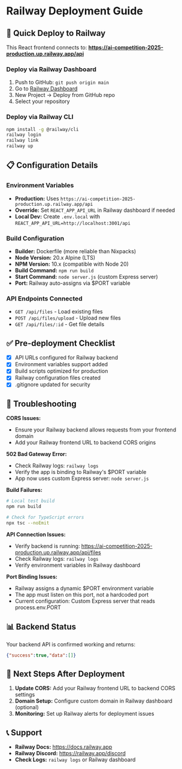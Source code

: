 # Railway Deployment Guide

## 🚀 Quick Deploy to Railway

This React frontend connects to: **https://ai-competition-2025-production.up.railway.app/api**

### Deploy via Railway Dashboard
1. Push to GitHub: `git push origin main`
2. Go to [Railway Dashboard](https://railway.app/dashboard)
3. New Project → Deploy from GitHub repo
4. Select your repository

### Deploy via Railway CLI
```bash
npm install -g @railway/cli
railway login
railway link
railway up
```

## 📋 Configuration Details

### Environment Variables
- **Production:** Uses `https://ai-competition-2025-production.up.railway.app/api`
- **Override:** Set `REACT_APP_API_URL` in Railway dashboard if needed
- **Local Dev:** Create `.env.local` with `REACT_APP_API_URL=http://localhost:3001/api`

### Build Configuration
- **Builder:** Dockerfile (more reliable than Nixpacks)
- **Node Version:** 20.x Alpine (LTS)
- **NPM Version:** 10.x (compatible with Node 20)
- **Build Command:** `npm run build`
- **Start Command:** `node server.js` (custom Express server)
- **Port:** Railway auto-assigns via $PORT variable

### API Endpoints Connected
- `GET /api/files` - Load existing files
- `POST /api/files/upload` - Upload new files
- `GET /api/files/:id` - Get file details

## ✅ Pre-deployment Checklist

- [x] API URLs configured for Railway backend
- [x] Environment variables support added
- [x] Build scripts optimized for production
- [x] Railway configuration files created
- [x] .gitignore updated for security

## 🔧 Troubleshooting

**CORS Issues:**
- Ensure your Railway backend allows requests from your frontend domain
- Add your Railway frontend URL to backend CORS origins

**502 Bad Gateway Error:**
- Check Railway logs: `railway logs`
- Verify the app is binding to Railway's $PORT variable
- App now uses custom Express server: `node server.js`

**Build Failures:**
```bash
# Local test build
npm run build

# Check for TypeScript errors
npx tsc --noEmit
```

**API Connection Issues:**
- Verify backend is running: https://ai-competition-2025-production.up.railway.app/api/files
- Check Railway logs: `railway logs`
- Verify environment variables in Railway dashboard

**Port Binding Issues:**
- Railway assigns a dynamic $PORT environment variable
- The app must listen on this port, not a hardcoded port
- Current configuration: Custom Express server that reads process.env.PORT

## 📊 Backend Status

Your backend API is confirmed working and returns:
```json
{"success":true,"data":[]}
```

## 🎯 Next Steps After Deployment

1. **Update CORS:** Add your Railway frontend URL to backend CORS settings
2. **Domain Setup:** Configure custom domain in Railway dashboard (optional)
3. **Monitoring:** Set up Railway alerts for deployment issues

## 📞 Support

- **Railway Docs:** https://docs.railway.app
- **Railway Discord:** https://railway.app/discord
- **Check Logs:** `railway logs` or Railway dashboard
